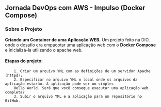 
## Jornada DevOps com AWS - Impulso (Docker Compose)

### Sobre o Projeto

**Criando um Container de uma Aplicação WEB.**
Um projeto feito na DIO, onde o desafio era empacotar uma aplicação web com o **Docker Compose** e inicializá-la utilizando o apache web.

#### Etapas do projeto:
```
    1. Criar um arquivo YML com as definições de um servidor Apache (httpd);   
    2. Especificar no arquivo YML o local onde os arquivos da aplicação estarão. A aplicação pode ser um simples 
	Hello World. Será que você consegue executar uma aplicação web completa? 
    3. Subir o arquivo YML e a aplicação para um repositório no GitHub. 
